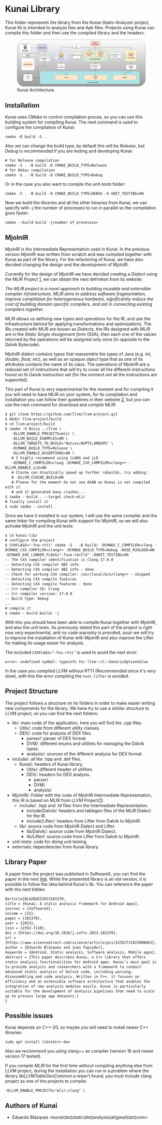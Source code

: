 # Kunai Library

This folder represents the library from the Kunai-Static-Analyzer project, Kunai lib is intended to analyze Dex and Apk files. Projects using Kunai can compile this folder and then use the compiled library and the headers.


<figure>
<a href="../images/Kunai-arch.png"><img src="../images/Kunai-arch.png"></a>
<figcaption>Kunai Architecture.</figcaption>
</figure>



## Installation

Kunai uses *CMake* to control compilation proces, so you can use this building system for compiling Kunai. The next command is used to configure the compilation of Kunai:

```console
cmake -B build -S .
```

Also we can change the build type, by default this will be *Release*, but *Debug* is recommended if you are testing and developing Kunai:

```console
# for Release compilation
cmake -S . -B build -D CMAKE_BUILD_TYPE=Release
# for Debuc compilation
cmake -S . -B build -D CMAKE_BUILD_TYPE=Debug
```

Or in the case you also want to compile the *unit-tests* folder:

```console
cmake -S . -B build -D CMAKE_BUILD_TYPE=DEBUG -D UNIT_TESTING=ON
```

Now we build the libraries and all the other binaries from Kunai, we can specify with *-j* the number of processes to run in parallel so the compilation goes faster:

```console
cmake --build build -j<number of processes>
```

## MjolnIR

MjolnIR is the Intermediate Representation used in Kunai. In the previous version MjolnIR was written from scratch and was compiled together with Kunai as part of the library. For the refactoring of Kunai, we have also decided changing the design and the development of MjolnIR.

Currently for the design of MjolnIR we have decided creating a *Dialect* using the MLIR Project [1], we can obtain the next definition from its website:

*The MLIR project is a novel approach to building reusable and extensible compiler infrastructure. MLIR aims to address software fragmentation, improve compilation for heterogeneous hardware, significantly reduce the cost of building domain specific compilers, and aid in connecting existing compilers together.*

MLIR allows us defining new types and operations for the IR, and use the infrastructure behind for applying transformations and optimizations. The IRs created with MLIR are known as *Dialects*, the IRs designed with MLIR are in the *Static Single-Assignment form* (SSA), then each one of the values returned by the operations will be assigned only once (in opposite to the Dalvik Bytecode).

MjolnIR dialect contains types that reassemble the types of Java (e.g. *int, double, float, etc*), as well as an opaque *object* type that as one of its attributes contains the name of its class. The operations of MjolnIR are a reduced set of instructions that will try to cover all the different instructions found on th Dalvik instruction set (for the moment not all the instructions are supported).

This part of Kunai is very experimental for the moment and for compiling it you will need to have MLIR on your system, for its compilation and installation you can follow their guidelines in their website [2], but you can use the next command for download and compile MLIR:

```console
$ git clone https://github.com/llvm/llvm-project.git
$ mkdir llvm-project/build
$ cd llvm-project/build
$ cmake -G Ninja ../llvm \
   -DLLVM_ENABLE_PROJECTS=mlir \
   -DLLVM_BUILD_EXAMPLES=ON \
   -DLLVM_TARGETS_TO_BUILD="Native;NVPTX;AMDGPU" \
   -DCMAKE_BUILD_TYPE=Release \
   -DLLVM_ENABLE_ASSERTIONS=ON \
   # I highly recommend using CLANG and LLD
   -DCMAKE_C_COMPILER=clang -DCMAKE_CXX_COMPILER=clang++ -DLLVM_ENABLE_LLD=ON
   # CCache can drastically speed up further rebuilds, try adding:
   # -DLLVM_CCACHE_BUILD=ON
   # Please for the moment do not use ASAN as Kunai is not compiled with it
   # and it generated many crashes...
$ cmake --build . --target check-mlir
# finally install it
$ sudo cmake --install .
```

Once we have it installed in our system, I will use the same compiler and the same linker for compiling Kunai with support for MjolnIR, so we will also activate MjolnIR and the unit tests:

```console
$ cd kunai-lib/
# configure the project
$ CXXFLAGS="-fno-rtti" cmake -S . -B build/ -DCMAKE_C_COMPILER=clang -DCMAKE_CXX_COMPILER=clang++ -DCMAKE_BUILD_TYPE=Debug -DUSE_MJOLNIR=ON -DCMAKE_EXE_LINKER_FLAGS="-fuse-ld=lld" -DUNIT_TESTING=ON
-- The CXX compiler identification is Clang 17.0.0
-- Detecting CXX compiler ABI info
-- Detecting CXX compiler ABI info - done
-- Check for working CXX compiler: /usr/local/bin/clang++ - skipped
-- Detecting CXX compile features
-- Detecting CXX compile features - done
-- C++ compiler ID: Clang
-- C++ compiler version: 17.0.0
-- Build Type: Debug
...
# compile it
$ cmake --build build/ -j
```

With this you should have been able to compile Kunai together with MjolnIR, and also the unit tests. As previously stated this part of the project is right now very experimental, and no code warranty is provided, soon we will try to improve the installation of Kunai with MjolnIR and also improve the Lifter for making its usage easier for analysis.

The included `CXXFLAGS="-fno-rtti"` is used to avoid the next error:

```
error: undefined symbol: typeinfo for llvm::cl::GenericOptionValue
```

In the case you compiled LLVM without RTTI (Recommended since it's very slow), with this the error compiling the `test-lifter` is avoided.


## Project Structure

The project follows a structure on its folders in order to make easier writing new components for the library. We have try to use a similar structure to LLVM project, so you can find the next folders:

* lib/: main code of the application, here you will find the *.cpp* files.
    * Utils/: code from different utility classes.
    * DEX/: code for analysis of DEX files.
        * parser/: parser of DEX format.
        * DVM/: different enums and utilities for managing the Dalvik types.
        * analysis/: sources of the different analysis for DEX format.
* include/: all the .hpp and .def files.
    * Kunai/: headers of Kunai library.
        * Utils/: different header of utilities.
        * DEX/: headers for DEX analysis.
            * parser/
            * DVM/
            * analysis/
* MjolnIR/: Folder with the code of MjolnIR Intermediate Representation, this IR is based on MLIR from LLVM Project([1]).
    * include/: .hpp and .td files from the Intermediate Representation.
        * include/Dalvik/: headers and tablegen files of the MLIR Dialect for the IR.
        * include/Lifter/: headers from Lifter from Dalvik to MjolnIR.
    * lib/: source code from MjolnIR Dialect and Lifter.
        * lib/Dalvik/: source code from MjolnIR Dialect.
        * lib/Lifter/: source code from Lifter from Dalvik to MjolnIR.
* unit-tests: code for doing unit testing.
* externals: dependencies from Kunai library.

## Library Paper

A paper from the project was published in SoftwareX, you can find the paper in the next [link](https://www.sciencedirect.com/science/article/pii/S2352711023000663). While the presented library is an old version, it is possible to follow the idea behind Kunai's lib. You can reference the paper with the next bibtex:

```
@article{BLAZQUEZ2023101370,
title = {Kunai: A static analysis framework for Android apps},
journal = {SoftwareX},
volume = {22},
pages = {101370},
year = {2023},
issn = {2352-7110},
doi = {https://doi.org/10.1016/j.softx.2023.101370},
url = {https://www.sciencedirect.com/science/article/pii/S2352711023000663},
author = {Eduardo Blázquez and Juan Tapiador},
keywords = {Android, Static analysis, Software analysis, Mobile apps},
abstract = {This paper describes Kunai, a C++ library that offers static analysis functionalities for Android apps. Kunai’s main goal is to provide analysts and researchers with a framework to conduct advanced static analysis of Dalvik code, including parsing, disassembling and code analysis. Written in C++, it focuses on efficiency and an extensible software architecture that enables the integration of new analysis modules easily. Kunai is particularly suitable for the development of analysis pipelines that need to scale up to process large app datasets.}
}
```

## Possible issues

Kunai depends on C++-20, so maybe you will need to install newer C++ libraries:

```console
sudo apt install libstdc++-dev
```

Also we recommend you using clang++ as compiler (version 16 and newer version 17 tested).

If you compile *MLIR* for the first time without compiling anything else from *LLVM* project, during the installation you can run in a problem where the library *libLLVMTableGenCommon.a* wasn't found, you must include clang project as one of the projects to compile:

```console
-DLLVM_ENABLE_PROJECTS="mlir;clang" \
```


## Authors of Kunai

* Eduardo Blázquez <kunai(dot)static(dot)analysis(at)gmail(dot)com>


[1]: https://mlir.llvm.org/
[2]: https://mlir.llvm.org/getting_started/